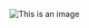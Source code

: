 ![This is an image](https://64.media.tumblr.com/d04076d7b55d759d7862e178fb9a8d41/7b667e1a615e1133-43/s1280x1920/992fb566d33e7f6e3d2039f8be8faebdb5a83aa3.jpg)